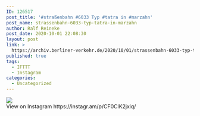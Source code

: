 ```yaml
---
ID: 126517
post_title: '#straßenbahn #6033 Typ #tatra in #marzahn'
post_name: strassenbahn-6033-typ-tatra-in-marzahn
author: Ralf Reineke
post_date: 2020-10-01 22:08:30
layout: post
link: >
  https://archiv.berliner-verkehr.de/2020/10/01/strassenbahn-6033-typ-tatra-in-marzahn/
published: true
tags:
  - IFTTT
  - Instagram
categories:
  - Uncategorized
---
```

<div><img src='https://scontent-ort2-1.cdninstagram.com/v/t51.29350-15/120577727_105367448002894_3081273007209225633_n.jpg?_nc_cat=110&_nc_sid=8ae9d6&_nc_ohc=uBfPhx4QW8AAX-kdb3q&_nc_ht=scontent-ort2-1.cdninstagram.com&oh=23a3603db8da611334731a916dc45634&oe=5F9A9FE2' style='max-width:600px;' /><br/><div>View on Instagram https://instagr.am/p/CF0ClK2jxiq/</div></div>